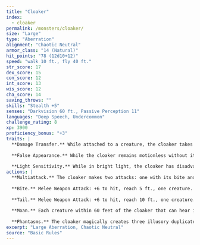 ```yaml
---
title: "Cloaker"
index:
  - cloaker
permalink: /monsters/cloaker/
size: "Large"
type: "Aberration"
alignment: "Chaotic Neutral"
armor_class: "14 (Natural)"
hit_points: "78 (12d10+12)"
speed: "walk 10 ft., fly 40 ft."
str_score: 17
dex_score: 15
con_score: 12
int_score: 13
wis_score: 12
cha_score: 14
saving_throws: ""
skills: "Stealth +5"
senses: "Darkvision 60 ft., Passive Perception 11"
languages: "Deep Speech, Undercommon"
challenge_rating: 8
xp: 3900
proficiency_bonus: "+3"
traits: |
  **Damage Transfer.** While attached to a creature, the cloaker takes only half the damage dealt to it (rounded down). and that creature takes the other half.
  
  **False Appearance.** While the cloaker remains motionless without its underside exposed, it is indistinguishable from a dark leather cloak.
  
  **Light Sensitivity.** While in bright light, the cloaker has disadvantage on attack rolls and Wisdom (Perception) checks that rely on sight.
actions: |
  **Multiattack.** The cloaker makes two attacks: one with its bite and one with its tail.
  
  **Bite.** Melee Weapon Attack: +6 to hit, reach 5 ft., one creature. Hit: 10 (2d6 + 3) piercing damage, and if the target is Large or smaller, the cloaker attaches to it. If the cloaker has advantage against the target, the cloaker attaches to the target's head, and the target is blinded and unable to breathe while the cloaker is attached. While attached, the cloaker can make this attack only against the target and has advantage on the attack roll. The cloaker can detach itself by spending 5 feet of its movement. A creature, including the target, can take its action to detach the cloaker by succeeding on a DC 16 Strength check.
  
  **Tail.** Melee Weapon Attack: +6 to hit, reach 10 ft., one creature. Hit: 7 (1d8 + 3) slashing damage.
  
  **Moan.** Each creature within 60 feet of the cloaker that can hear its moan and that isn't an aberration must succeed on a DC 13 Wisdom saving throw or become frightened until the end of the cloaker's next turn. If a creature's saving throw is successful, the creature is immune to the cloaker's moan for the next 24 hours.
  
  **Phantasms.** The cloaker magically creates three illusory duplicates of itself if it isn't in bright light. The duplicates move with it and mimic its actions, shifting position so as to make it impossible to track which cloaker is the real one. If the cloaker is ever in an area of bright light, the duplicates disappear. Whenever any creature targets the cloaker with an attack or a harmful spell while a duplicate remains, that creature rolls randomly to determine whether it targets the cloaker or one of the duplicates. A creature is unaffected by this magical effect if it can't see or if it relies on senses other than sight. A duplicate has the cloaker's AC and uses its saving throws. If an attack hits a duplicate, or if a duplicate fails a saving throw against an effect that deals damage, the duplicate disappears.
excerpt: "Large Aberration, Chaotic Neutral"
source: "Basic Rules"
---
```

